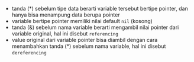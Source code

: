 - tanda (*) sebelum tipe data berarti variable tersebut bertipe pointer, dan hanya bisa menampung data berupa pointer
- variable bertipe pointer memiliki nilai default `nil` (kosong)
- tanda (&) sebelum nama variable berarti mengambil nilai pointer dari variable original, hal ini disebut `referencing`
- value original dari variable pointer bisa diambil dengan cara menambahkan tanda (*) sebelum nama variable, hal ini disebut `dereferencing`
